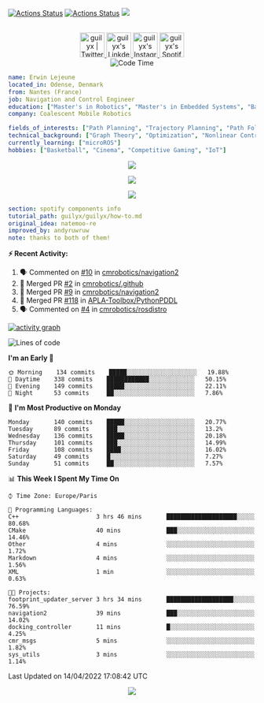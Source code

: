 [![Actions Status](https://github.com/guilyx/guilyx/workflows/wakatime-stats/badge.svg)](https://github.com/guilyx/guilyx/actions)
[![Actions Status](https://github.com/guilyx/guilyx/workflows/update-gh-activity/badge.svg)](https://github.com/guilyx/guilyx/actions)
![](https://visitor-badge.glitch.me/badge?page_id=guilyx.guilyx)

<p align="center">
<br/>
<a href="https://twitter.com/spida_rwin">
  <img alt="guilyx | Twitter" width="50px" src="https://user-images.githubusercontent.com/43545812/144034996-602b144a-16e1-41cc-99e7-c6040b20dcaf.png"/>
</a>
<a href="https://www.linkedin.com/in/erwinlejeune-lkn">
  <img alt="guilyx's LinkdeIN" width="50px" src="https://user-images.githubusercontent.com/43545812/144035037-0f415fc7-9f96-4517-a370-ccc6e78a714b.png" />
</a>
<a href="https://www.instagram.com/spid_erwin">
  <img alt="guilyx's Instagram" width="50px" src="https://user-images.githubusercontent.com/43545812/144035088-0dfb165f-8fe0-4d13-896c-876c29d2b128.png" />
</a>
<a href="https://open.spotify.com/user/11147618695?si=zZFn6uAGRLyoU02lsG50GA">
  <img alt="guilyx's Spotify" width="50px" src="https://user-images.githubusercontent.com/43545812/144035120-1ad5169b-91c7-4078-bef9-6a82c733f373.png" />
</a>
<br>
<img alt="Code Time" src="https://img.shields.io/endpoint?style=flat&url=https://codetime-api.datreks.com/badge/1615?logoColor=white%26project=%26recentMS=0%26showProject=false" />
</p>

```yaml
name: Erwin Lejeune
located_in: Odense, Denmark
from: Nantes (France)
job: Navigation and Control Engineer
education: ["Master's in Robotics", "Master's in Embedded Systems", "Bachelor's in Electronics"]
company: Coalescent Mobile Robotics

fields_of_interests: ["Path Planning", "Trajectory Planning", "Path Following", "Behaviour Planning", "Localization", "Sensor Fusion", "Embedded Systems"]
technical_background: ["Graph Theory", "Optimization", "Nonlinear Control", "Real-Time Systems", "Automated Planning"]
currently_learning: ["microROS"]
hobbies: ["Basketball", "Cinema", "Competitive Gaming", "IoT"]
```

<p align="center">
  <img alig src="https://github-profile-trophy.vercel.app/?username=guilyx&column=6&rank=SSS,SS,S,AAA,AA,A,B,C" />
</p>

<p align="center">
  <a href="https://spotify-github-profile.vercel.app/api/view?uid=11147618695&redirect=true">
    <img src="https://spotify-github-profile.vercel.app/api/view?uid=11147618695&cover_image=true&theme=default&bar_color=e3e3e3&bar_color_cover=true">
  </a>
</p>

<p align="center">
  <img src="https://guilyx.vercel.app/api/top-played">
</p>
 
```yaml
section: spotify components info
tutorial_path: guilyx/guilyx/how-to.md
original_idea: natemoo-re
improved_by: andyruwruw
note: thanks to both of them!
```


**:zap: Recent Activity:**

<!--START_SECTION:activity-->
1. 🗣 Commented on [#10](https://github.com/cmrobotics/navigation2/issues/10) in [cmrobotics/navigation2](https://github.com/cmrobotics/navigation2)
2. 🎉 Merged PR [#2](https://github.com/cmrobotics/.github/pull/2) in [cmrobotics/.github](https://github.com/cmrobotics/.github)
3. 🎉 Merged PR [#9](https://github.com/cmrobotics/navigation2/pull/9) in [cmrobotics/navigation2](https://github.com/cmrobotics/navigation2)
4. 🎉 Merged PR [#118](https://github.com/APLA-Toolbox/PythonPDDL/pull/118) in [APLA-Toolbox/PythonPDDL](https://github.com/APLA-Toolbox/PythonPDDL)
5. 🗣 Commented on [#4](https://github.com/cmrobotics/rosdistro/issues/4) in [cmrobotics/rosdistro](https://github.com/cmrobotics/rosdistro)
<!--END_SECTION:activity-->

[![activity graph](https://activity-graph.herokuapp.com/graph?username=guilyx&custom_title=Erwin's%20activity%20graph&theme=github-light&hide_border=true)](https://github.com/ashutosh00710/github-readme-activity-graph)

<!--START_SECTION:waka-->
![Lines of code](https://img.shields.io/badge/From%20Hello%20World%20I%27ve%20Written-291%20Thousand%20lines%20of%20code-blue)

**I'm an Early 🐤** 

```text
🌞 Morning    134 commits    █████░░░░░░░░░░░░░░░░░░░░   19.88% 
🌆 Daytime    338 commits    ████████████░░░░░░░░░░░░░   50.15% 
🌃 Evening    149 commits    █████░░░░░░░░░░░░░░░░░░░░   22.11% 
🌙 Night      53 commits     ██░░░░░░░░░░░░░░░░░░░░░░░   7.86%

```
📅 **I'm Most Productive on Monday** 

```text
Monday       140 commits    █████░░░░░░░░░░░░░░░░░░░░   20.77% 
Tuesday      89 commits     ███░░░░░░░░░░░░░░░░░░░░░░   13.2% 
Wednesday    136 commits    █████░░░░░░░░░░░░░░░░░░░░   20.18% 
Thursday     101 commits    ███░░░░░░░░░░░░░░░░░░░░░░   14.99% 
Friday       108 commits    ████░░░░░░░░░░░░░░░░░░░░░   16.02% 
Saturday     49 commits     █░░░░░░░░░░░░░░░░░░░░░░░░   7.27% 
Sunday       51 commits     ██░░░░░░░░░░░░░░░░░░░░░░░   7.57%

```


📊 **This Week I Spent My Time On** 

```text
⌚︎ Time Zone: Europe/Paris

💬 Programming Languages: 
C++                      3 hrs 46 mins       ████████████████████░░░░░   80.68% 
CMake                    40 mins             ███░░░░░░░░░░░░░░░░░░░░░░   14.46% 
Other                    4 mins              ░░░░░░░░░░░░░░░░░░░░░░░░░   1.72% 
Markdown                 4 mins              ░░░░░░░░░░░░░░░░░░░░░░░░░   1.56% 
XML                      1 min               ░░░░░░░░░░░░░░░░░░░░░░░░░   0.63%

🐱‍💻 Projects: 
footprint_updater_server 3 hrs 34 mins       ███████████████████░░░░░░   76.59% 
navigation2              39 mins             ███░░░░░░░░░░░░░░░░░░░░░░   14.02% 
docking_controller       11 mins             █░░░░░░░░░░░░░░░░░░░░░░░░   4.25% 
cmr_msgs                 5 mins              ░░░░░░░░░░░░░░░░░░░░░░░░░   1.82% 
sys_utils                3 mins              ░░░░░░░░░░░░░░░░░░░░░░░░░   1.14%

```


 Last Updated on 14/04/2022 17:08:42 UTC
<!--END_SECTION:waka-->

<p align="center">
  <img src="https://capsule-render.vercel.app/api?type=waving&color=gradient&height=60&section=footer"/>
</p>
